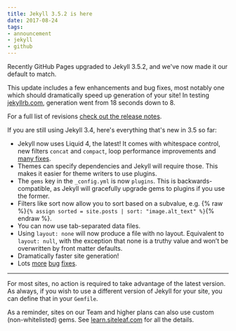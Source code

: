 ```yaml
---
title: Jekyll 3.5.2 is here
date: 2017-08-24
tags:
- announcement
- jekyll
- github
---
```


Recently GitHub Pages upgraded to Jekyll 3.5.2, and we've now made it our default to match.

This update includes a few enhancements and bug fixes, most notably one which should dramatically speed up generation of your site! In testing [jekyllrb.com](https://jekyllrb.com), generation went from 18 seconds down to 8.

For a full list of revisions [check out the release notes](https://jekyllrb.com/news/2017/08/12/jekyll-3-5-2-released/).

If you are still using Jekyll 3.4, here's everything that's new in 3.5 so far:

- Jekyll now uses Liquid 4, the latest! It comes with whitespace control, new filters `concat` and `compact`, loop performance improvements and [many fixes](https://github.com/Shopify/liquid/blob/master/History.md#400--2016-12-14--branch-4-0-stable).
- Themes can specify dependencies and Jekyll will require those. This makes it easier for theme writers to use plugins.
- The `gems` key in the `_config.yml` is now `plugins`. This is backwards-compatible, as Jekyll will gracefully upgrade gems to plugins if you use the former.
- Filters like sort now allow you to sort based on a subvalue, e.g. {% raw %}`{% assign sorted = site.posts | sort: "image.alt_text" %}`{% endraw %}.
- You can now use tab-separated data files.
- Using `layout: none` will now produce a file with no layout. Equivalent to `layout: null`, with the exception that none is a truthy value and won’t be overwritten by front matter defaults.
- Dramatically faster site generation!
- Lots [more](https://jekyllrb.com/news/2017/06/15/jekyll-3-5-0-released/) [bug](https://jekyllrb.com/news/2017/07/17/jekyll-3-5-1-released/) [fixes](https://jekyllrb.com/news/2017/08/12/jekyll-3-5-2-released/).



---

For most sites, no action is required to take advantage of the latest version. As always, if you wish to use a different version of Jekyll for your site, you can define that in your `Gemfile`.

As a reminder, sites on our Team and higher plans can also use custom (non-whitelisted) gems. See [learn.siteleaf.com](https://learn.siteleaf.com/themes/jekyll-plugins/) for all the details.
